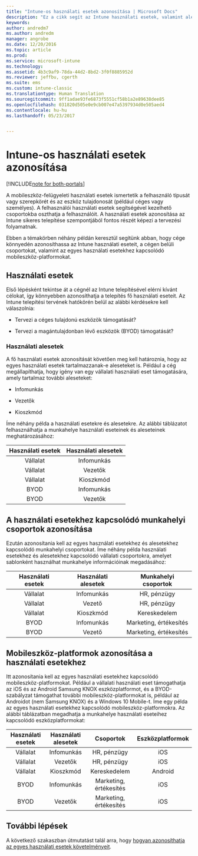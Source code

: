 ```yaml
---
title: "Intune-os használati esetek azonosítása | Microsoft Docs"
description: "Ez a cikk segít az Intune használati esetek, valamint alesetek azonosításában a Microsoft Intune felhőalapú implementációja esetében."
keywords: 
author: andredm7
ms.author: andredm
manager: angrobe
ms.date: 12/20/2016
ms.topic: article
ms.prod: 
ms.service: microsoft-intune
ms.technology: 
ms.assetid: 4b3c9af9-78da-44d2-8bd2-3f0f8885952d
ms.reviewer: jeffbu, cgerth
ms.suite: ems
ms.custom: intune-classic
ms.translationtype: Human Translation
ms.sourcegitcommit: 9ff1adae93fe6873f5551cf58b1a2e89638dee85
ms.openlocfilehash: 031820d505e0e9cb007e47a5397934d0e505aed4
ms.contentlocale: hu-hu
ms.lasthandoff: 05/23/2017


---
```


# <a name="identify-intune-use-case-scenarios"></a>Intune-os használati esetek azonosítása

[!INCLUDE[note for both-portals](../includes/note-for-both-portals.md)]

A mobileszköz-felügyeleti használati esetek ismertetik a felhasználó típusát vagy szerepkörét és az eszköz tulajdonosát (például céges vagy személyes). A felhasználói használati esetek segítségével kezelhető csoportokba oszthatja a felhasználóit. A használati esetek azonosítása az Intune sikeres telepítése szempontjából fontos részét képezi a tervezési folyamatnak.

Ebben a témakörben néhány példán keresztül segítünk abban, hogy cége könnyedén azonosíthassa az Intune használati eseteit, a cégen belüli csoportokat, valamint az egyes használati esetekhez kapcsolódó mobileszköz-platformokat.

## <a name="use-case-scenarios"></a>Használati esetek

Első lépésként tekintse át a cégnél az Intune telepítésével elérni kívánt célokat, így könnyebben azonosíthatja a telepítés fő használati eseteit. Az Intune telepítési tervének hatókörén belül az alábbi kérdésekre kell válaszolnia:

-   Tervezi a céges tulajdonú eszközök támogatását?

-   Tervezi a magántulajdonban lévő eszközök (BYOD) támogatását?

### <a name="sub-use-case-scenarios"></a>Használati alesetek

A fő használati esetek azonosítását követően meg kell határoznia, hogy az egyes használati esetek tartalmazzanak-e aleseteket is. Például a cég megállapíthatja, hogy igény van egy vállalati használati eset támogatására, amely tartalmaz további aleseteket:

-   Infomunkás

-   Vezetők

-   Kioszkmód

Íme néhány példa a használati esetekre és alesetekre. Az alábbi táblázatot felhasználhatja a munkahelye használati eseteinek és aleseteinek meghatározásához:

| **Használati esetek** | **Használati alesetek** |
|:---:|:---:|
| Vállalat | Infomunkás |              
| Vállalat | Vezetők |           
| Vállalat | Kioszkmód |
| BYOD | Infomunkás |           
| BYOD | Vezetők |

## <a name="identify-organizational-groups-associated-with-use-case-scenarios"></a>A használati esetekhez kapcsolódó munkahelyi csoportok azonosítása

Ezután azonosítania kell az egyes használati esetekhez és alesetekhez kapcsolódó munkahelyi csoportokat. Íme néhány példa használati esetekhez és alesetekhez kapcsolódó vállalati csoportokra, amelyet sablonként használhat munkahelye információinak megadásához:

| **Használati esetek** | **Használati alesetek** | **Munkahelyi csoportok** |
|:---:|:---:|:---:|
| Vállalat | Infomunkás | HR, pénzügy |               
| Vállalat | Vezető | HR, pénzügy |            
| Vállalat | Kioszkmód | Kereskedelem |
| BYOD | Infomunkás | Marketing, értékesítés |            
| BYOD | Vezető | Marketing, értékesítés |

## <a name="identify-mobile-device-platforms-for-use-case-scenarios"></a>Mobileszköz-platformok azonosítása a használati esetekhez

Itt azonosítania kell az egyes használati esetekhez kapcsolódó mobileszköz-platformokat. Például a vállalati használati eset támogathatja az iOS és az Android Samsung KNOX eszközplatformot, és a BYOD-szabályzat támogathat további mobileszköz-platformokat is, például az Androidot (nem Samsung KNOX) és a Windows 10 Mobile-t. Íme egy példa az egyes használati esetekhez kapcsolódó mobileszköz-platformokra. Az alábbi táblázatban megadhatja a munkahelye használati eseteihez kapcsolódó eszközplatformokat:

| **Használati esetek** | **Használati alesetek** | **Csoportok** | **Eszközplatformok** |   
|:---:|:---:|:---:|:---:|
| Vállalat | Infomunkás | HR, pénzügy | iOS |                                                           
| Vállalat | Vezetők | HR, pénzügy | iOS |                                                           
| Vállalat | Kioszkmód | Kereskedelem | Android |
| BYOD | Infomunkás | Marketing, értékesítés | iOS |                                                           
| BYOD | Vezetők | Marketing, értékesítés | iOS |

## <a name="next-steps"></a>További lépések

A következő szakaszban útmutatást talál arra, hogy [hogyan azonosíthatja az egyes használati esetek követelményeit](section-3-determine-use-case-requirements.md).


